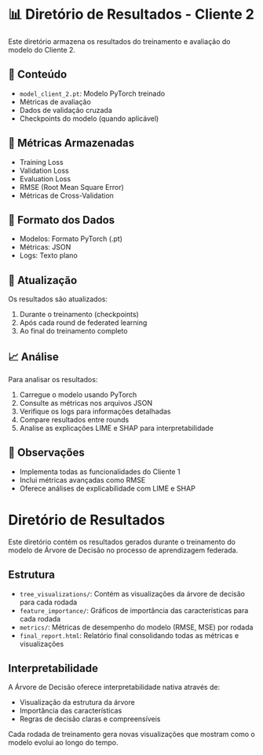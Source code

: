 # 📊 Diretório de Resultados - Cliente 2

Este diretório armazena os resultados do treinamento e avaliação do modelo do Cliente 2.

## 📁 Conteúdo

- `model_client_2.pt`: Modelo PyTorch treinado
- Métricas de avaliação
- Dados de validação cruzada
- Checkpoints do modelo (quando aplicável)

## 🔢 Métricas Armazenadas

- Training Loss
- Validation Loss
- Evaluation Loss
- RMSE (Root Mean Square Error)
- Métricas de Cross-Validation

## 💾 Formato dos Dados

- Modelos: Formato PyTorch (.pt)
- Métricas: JSON
- Logs: Texto plano

## 🔄 Atualização

Os resultados são atualizados:
1. Durante o treinamento (checkpoints)
2. Após cada round de federated learning
3. Ao final do treinamento completo

## 📈 Análise

Para analisar os resultados:
1. Carregue o modelo usando PyTorch
2. Consulte as métricas nos arquivos JSON
3. Verifique os logs para informações detalhadas
4. Compare resultados entre rounds
5. Analise as explicações LIME e SHAP para interpretabilidade

## 📝 Observações

- Implementa todas as funcionalidades do Cliente 1
- Inclui métricas avançadas como RMSE
- Oferece análises de explicabilidade com LIME e SHAP

# Diretório de Resultados

Este diretório contém os resultados gerados durante o treinamento do modelo de Árvore de Decisão no processo de aprendizagem federada.

## Estrutura

- `tree_visualizations/`: Contém as visualizações da árvore de decisão para cada rodada
- `feature_importance/`: Gráficos de importância das características para cada rodada
- `metrics/`: Métricas de desempenho do modelo (RMSE, MSE) por rodada
- `final_report.html`: Relatório final consolidando todas as métricas e visualizações

## Interpretabilidade

A Árvore de Decisão oferece interpretabilidade nativa através de:
- Visualização da estrutura da árvore
- Importância das características
- Regras de decisão claras e compreensíveis

Cada rodada de treinamento gera novas visualizações que mostram como o modelo evolui ao longo do tempo.
